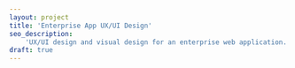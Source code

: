 ```yaml
---
layout: project
title: 'Enterprise App UX/UI Design'
seo_description:
    'UX/UI design and visual design for an enterprise web application.'
draft: true
---
```

